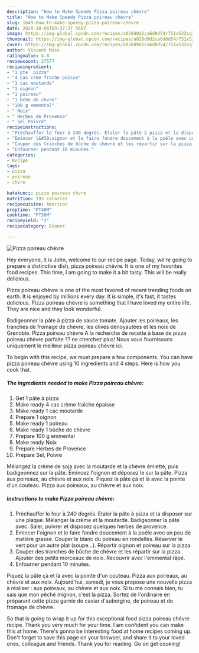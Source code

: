 ```yaml
---
description: "How to Make Speedy Pizza poireau chèvre"
title: "How to Make Speedy Pizza poireau chèvre"
slug: 1649-how-to-make-speedy-pizza-poireau-chevre
date: 2020-10-06T03:37:37.568Z
image: https://img-global.cpcdn.com/recipes/a028d9d2ca6d8d54/751x532cq70/pizza-poireau-chevre-photo-principale-de-la-recette.jpg
thumbnail: https://img-global.cpcdn.com/recipes/a028d9d2ca6d8d54/751x532cq70/pizza-poireau-chevre-photo-principale-de-la-recette.jpg
cover: https://img-global.cpcdn.com/recipes/a028d9d2ca6d8d54/751x532cq70/pizza-poireau-chevre-photo-principale-de-la-recette.jpg
author: Vincent Moss
ratingvalue: 4.8
reviewcount: 27577
recipeingredient:
- "1 pte  pizza"
- "4 cas crme frache paisse"
- "1 cac moutarde"
- "1 oignon"
- "1 poireau"
- "1 bche de chvre"
- "100 g emmental"
- " Noix"
- " Herbes de Provence"
- " Sel Poivre"
recipeinstructions:
- "Préchauffer le four à 240 degrés. Etaler la pâte à pizza et la disposer sur une plaque. Mélanger la crème et la moutarde. Badigeonner la pâte avec. Saler, poivrer et disposez quelques herbes de provence."
- "Emincer l&#39;oignon et le faire fondre doucement à la poêle avec un peu de matière grasse. Couper le blanc du poireau en rondelles. Réserver le vert pour un autre plat (soupe...). Répartir oignon et poireau sur la pizza."
- "Couper des tranches de bûche de chèvre et les répartir sur la pizza. Ajouter des petits morceaux de noix. Recouvrir avec l&#39;emmental râpé."
- "Enfourner pendant 10 minutes."
categories:
- Recipe
tags:
- pizza
- poireau
- chvre

katakunci: pizza poireau chvre 
nutrition: 193 calories
recipecuisine: American
preptime: "PT40M"
cooktime: "PT58M"
recipeyield: "3"
recipecategory: Dinner

---
```



![Pizza poireau chèvre](https://img-global.cpcdn.com/recipes/a028d9d2ca6d8d54/751x532cq70/pizza-poireau-chevre-photo-principale-de-la-recette.jpg)

Hey everyone, it is John, welcome to our recipe page. Today, we're going to prepare a distinctive dish, pizza poireau chèvre. It is one of my favorites food recipes. This time, I am going to make it a bit tasty. This will be really delicious.

Pizza poireau chèvre is one of the most favored of recent trending foods on earth. It is enjoyed by millions every day. It is simple, it's fast, it tastes delicious. Pizza poireau chèvre is something that I have loved my entire life. They are nice and they look wonderful.

Badigeonner la pâte à pizza de sauce tomate. Ajouter les poireaux, les tranches de fromage de chèvre, les olives dénoyautées et les noix de Grenoble. Pizza poireau chèvre A la recherche de recette à base de pizza poireau chèvre parfaite ?? ne cherchez plus! Nous vous fournissons uniquement le meilleur pizza poireau chèvre ici.


To begin with this recipe, we must prepare a few components. You can have pizza poireau chèvre using 10 ingredients and 4 steps. Here is how you cook that.

<!--inarticleads1-->

##### The ingredients needed to make Pizza poireau chèvre:

1. Get 1 pâte à pizza
1. Make ready 4 cas crème fraîche épaisse
1. Make ready 1 cac moutarde
1. Prepare 1 oignon
1. Make ready 1 poireau
1. Make ready 1 bûche de chèvre
1. Prepare 100 g emmental
1. Make ready  Noix
1. Prepare  Herbes de Provence
1. Prepare  Sel, Poivre


Mélangez la crème de soja avec la moutarde et la chèvre émietté, puis badigeonnez sur la pâte. Émincez l&#39;oignon et déposez le sur la pâte. Pizza aux poireaux, au chèvre et aux noix. Piquez la pâte çà et là avec la pointe d&#39;un couteau. Pizza aux poireaux, au chèvre et aux noix. 

<!--inarticleads2-->

##### Instructions to make Pizza poireau chèvre:

1. Préchauffer le four à 240 degrés. Etaler la pâte à pizza et la disposer sur une plaque. Mélanger la crème et la moutarde. Badigeonner la pâte avec. Saler, poivrer et disposez quelques herbes de provence.
1. Emincer l&#39;oignon et le faire fondre doucement à la poêle avec un peu de matière grasse. Couper le blanc du poireau en rondelles. Réserver le vert pour un autre plat (soupe...). Répartir oignon et poireau sur la pizza.
1. Couper des tranches de bûche de chèvre et les répartir sur la pizza. Ajouter des petits morceaux de noix. Recouvrir avec l&#39;emmental râpé.
1. Enfourner pendant 10 minutes.


Piquez la pâte çà et là avec la pointe d&#39;un couteau. Pizza aux poireaux, au chèvre et aux noix. Aujourd&#39;hui, samedi, je vous propose une nouvelle pizza à réaliser : aux poireaux, au chèvre et aux noix. Si tu me connais bien, tu sais que mon pêché mignon, c&#39;est la pizza. Sortez de l&#39;ordinaire en préparant cette pizza garnie de caviar d&#39;aubergine, de poireau et de fromage de chèvre. 

So that is going to wrap it up for this exceptional food pizza poireau chèvre recipe. Thank you very much for your time. I am confident you can make this at home. There's gonna be interesting food at home recipes coming up. Don't forget to save this page on your browser, and share it to your loved ones, colleague and friends. Thank you for reading. Go on get cooking!
